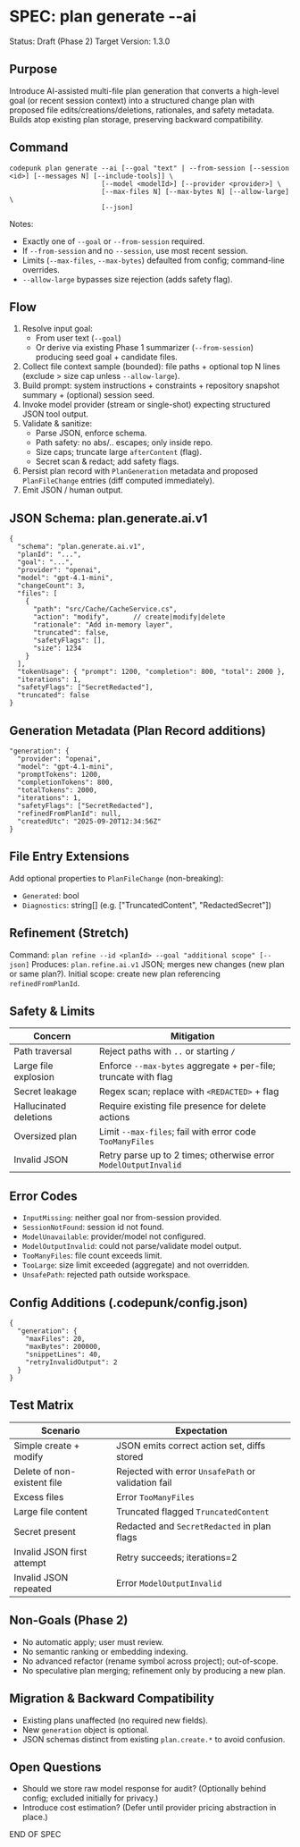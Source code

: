 # SPEC: plan generate --ai

Status: Draft (Phase 2)
Target Version: 1.3.0

## Purpose
Introduce AI-assisted multi-file plan generation that converts a high-level goal (or recent session context) into a structured change plan with proposed file edits/creations/deletions, rationales, and safety metadata. Builds atop existing plan storage, preserving backward compatibility.

## Command
```
codepunk plan generate --ai [--goal "text" | --from-session [--session <id>] [--messages N] [--include-tools]] \
                       [--model <modelId>] [--provider <provider>] \
                       [--max-files N] [--max-bytes N] [--allow-large] \
                       [--json]
```
Notes:
- Exactly one of `--goal` or `--from-session` required.
- If `--from-session` and no `--session`, use most recent session.
- Limits (`--max-files`, `--max-bytes`) defaulted from config; command-line overrides.
- `--allow-large` bypasses size rejection (adds safety flag).

## Flow
1. Resolve input goal:
   - From user text (`--goal`)
   - Or derive via existing Phase 1 summarizer (`--from-session`) producing seed goal + candidate files.
2. Collect file context sample (bounded): file paths + optional top N lines (exclude > size cap unless `--allow-large`).
3. Build prompt: system instructions + constraints + repository snapshot summary + (optional) session seed.
4. Invoke model provider (stream or single-shot) expecting structured JSON tool output.
5. Validate & sanitize:
   - Parse JSON, enforce schema.
   - Path safety: no abs/.. escapes; only inside repo.
   - Size caps; truncate large `afterContent` (flag).
   - Secret scan & redact; add safety flags.
6. Persist plan record with `PlanGeneration` metadata and proposed `PlanFileChange` entries (diff computed immediately).
7. Emit JSON / human output.

## JSON Schema: plan.generate.ai.v1
```jsonc
{
  "schema": "plan.generate.ai.v1",
  "planId": "...",
  "goal": "...",
  "provider": "openai",
  "model": "gpt-4.1-mini",
  "changeCount": 3,
  "files": [
    {
      "path": "src/Cache/CacheService.cs",
      "action": "modify",      // create|modify|delete
      "rationale": "Add in-memory layer",
      "truncated": false,
      "safetyFlags": [],
      "size": 1234
    }
  ],
  "tokenUsage": { "prompt": 1200, "completion": 800, "total": 2000 },
  "iterations": 1,
  "safetyFlags": ["SecretRedacted"],
  "truncated": false
}
```

## Generation Metadata (Plan Record additions)
```jsonc
"generation": {
  "provider": "openai",
  "model": "gpt-4.1-mini",
  "promptTokens": 1200,
  "completionTokens": 800,
  "totalTokens": 2000,
  "iterations": 1,
  "safetyFlags": ["SecretRedacted"],
  "refinedFromPlanId": null,
  "createdUtc": "2025-09-20T12:34:56Z"
}
```

## File Entry Extensions
Add optional properties to `PlanFileChange` (non-breaking):
- `Generated`: bool
- `Diagnostics`: string[] (e.g. ["TruncatedContent", "RedactedSecret"])

## Refinement (Stretch)
Command: `plan refine --id <planId> --goal "additional scope" [--json]`
Produces: `plan.refine.ai.v1` JSON; merges new changes (new plan or same plan?). Initial scope: create new plan referencing `refinedFromPlanId`.

## Safety & Limits
| Concern | Mitigation |
|---------|------------|
| Path traversal | Reject paths with `..` or starting `/` |
| Large file explosion | Enforce `--max-bytes` aggregate + per-file; truncate with flag |
| Secret leakage | Regex scan; replace with `<REDACTED>` + flag |
| Hallucinated deletions | Require existing file presence for delete actions |
| Oversized plan | Limit `--max-files`; fail with error code `TooManyFiles` |
| Invalid JSON | Retry parse up to 2 times; otherwise error `ModelOutputInvalid` |

## Error Codes
- `InputMissing`: neither goal nor from-session provided.
- `SessionNotFound`: session id not found.
- `ModelUnavailable`: provider/model not configured.
- `ModelOutputInvalid`: could not parse/validate model output.
- `TooManyFiles`: file count exceeds limit.
- `TooLarge`: size limit exceeded (aggregate) and not overridden.
- `UnsafePath`: rejected path outside workspace.

## Config Additions (.codepunk/config.json)
```jsonc
{
  "generation": {
    "maxFiles": 20,
    "maxBytes": 200000,
    "snippetLines": 40,
    "retryInvalidOutput": 2
  }
}
```

## Test Matrix
| Scenario | Expectation |
|----------|-------------|
| Simple create + modify | JSON emits correct action set, diffs stored |
| Delete of non-existent file | Rejected with error `UnsafePath` or validation fail |
| Excess files | Error `TooManyFiles` |
| Large file content | Truncated flagged `TruncatedContent` |
| Secret present | Redacted and `SecretRedacted` in plan flags |
| Invalid JSON first attempt | Retry succeeds; iterations=2 |
| Invalid JSON repeated | Error `ModelOutputInvalid` |

## Non-Goals (Phase 2)
- No automatic apply; user must review.
- No semantic ranking or embedding indexing.
- No advanced refactor (rename symbol across project); out-of-scope.
- No speculative plan merging; refinement only by producing a new plan.

## Migration & Backward Compatibility
- Existing plans unaffected (no required new fields).
- New `generation` object is optional.
- JSON schemas distinct from existing `plan.create.*` to avoid confusion.

## Open Questions
- Should we store raw model response for audit? (Optionally behind config; excluded initially for privacy.)
- Introduce cost estimation? (Defer until provider pricing abstraction in place.)

END OF SPEC
